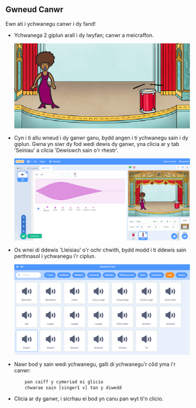 ## Gwneud Canwr

Ewn ati i ychwanegu canwr i dy fand!

+ Ychwanega 2 giplun arall i dy lwyfan; canwr a meicraffon.

	![screenshot](images/band-singer-mic.png)

+ Cyn i ti allu wneud i dy ganwr ganu, bydd angen i ti ychwanegu sain i dy giplun.  Gwna yn siwr dy fod wedi dewis dy ganwr, yna clicia ar y tab 'Seiniau' a clicia 'Dewiswch sain o'r rhestr'.

	![screenshot](images/band-import-sound.png)

+ Os wnei di ddewis 'Lleisiau' o'r ochr chwith, bydd modd i ti ddewis sain perthnasol i ychwanegu i'r ciplun.

	![screenshot](images/band-choose-sound.png)

+ Nawr bod y sain wedi ychwanegu, galli di ychwanegu'r côd yma i'r canwr:

	```blocks
		pan caiff y cymeriad ei glicio
		chwarae sain [singer1 v] tan y diwedd
	```

+ Clicia ar dy ganwr, i sicrhau ei bod yn canu pan wyt ti'n clicio.
